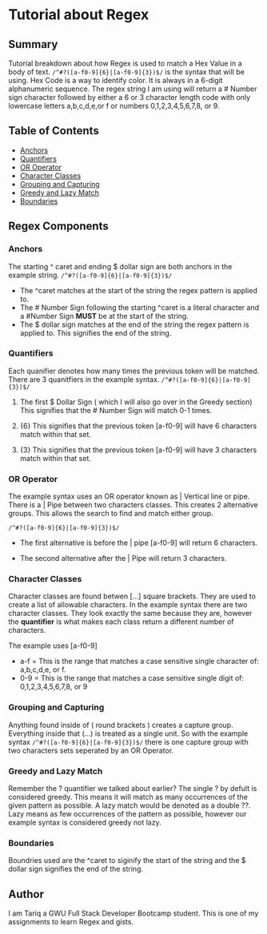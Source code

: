 # Tutorial about Regex

## Summary
Tutorial breakdown about how Regex is used to match a Hex Value in a body of text. `/^#?([a-f0-9]{6}|[a-f0-9]{3})$/` is the syntax that will be using. 
Hex Code is a way to identify color. It is always in a 6-digit alphanumeric sequence. 
The regex string I am using will return a # Number sign character followed by either a 6 or 3 character length code with only lowercase letters a,b,c,d,e,or f or numbers 0,1,2,3,4,5,6,7,8, or 9. 


## Table of Contents

- [Anchors](#anchors)
- [Quantifiers](#quantifiers)
- [OR Operator](#or-operator)
- [Character Classes](#character-classes)
- [Grouping and Capturing](#grouping-and-capturing)
- [Greedy and Lazy Match](#greedy-and-lazy-match)
- [Boundaries](#boundaries)

## Regex Components

### Anchors
The starting ^ caret and ending $ dollar sign are both anchors in the example string. 
`/^#?([a-f0-9]{6}|[a-f0-9]{3})$/`

* The ^caret matches at the start of the string the regex pattern is applied to.
* The # Number Sign following the starting ^caret is a literal character and a #Number Sign **MUST** be at the start of the string. 
* The $ dollar sign matches at the end of the string the regex pattern is applied to. This signifies the end of the string. 


### Quantifiers
Each quanifier denotes how many times the previous token will be matched. 
There are 3 quanitfiers in the example syntax. 
`/^#?([a-f0-9]{6}|[a-f0-9]{3})$/`

1. The first $ Dollar Sign ( which I will also go over in the Greedy section)
   This signifies that the # Number Sign will match 0-1 times. 
    
2. {6}
   This signifies that the previous token [a-f0-9] will have 6 characters match within that set.
    
3. {3}
  This signifies that the previous token [a-f0-9] will have 3 characters match within that set.

### OR Operator
The example syntax uses an OR operator known as | Vertical line or pipe. 
There is a | Pipe between two characters classes. This creates 2 alternative groups. This allows the search to find and match either group. 

`/^#?([a-f0-9]{6}|[a-f0-9]{3})$/`
* The first alternative is before the | pipe [a-f0-9] will return 6 characters. 

* The second alternative after the | Pipe will return 3 characters. 

### Character Classes
Character classes are found betwen [...] square brackets. They are used to create a list of allowable characters. 
In the example syntax there are two character classes. They look exactly the same because they are, however the **quantifier** is what makes each class return a different number of characters. 

The example uses [a-f0-9]
* a-f = This is the range that matches a case sensitive single character of:  a,b,c,d,e, or f.  
* 0-9 = This is the range that matches a case sensitive single digit of: 0,1,2,3,4,5,6,7,8, or 9

### Grouping and Capturing
Anything found inside of ( round brackets ) creates a capture group. Everything inside that (...) is treated as a single unit. 
So with the example syntax 
`/^#?([a-f0-9]{6}|[a-f0-9]{3})$/`
there is one capture group with two characters sets seperated by an OR Operator.

### Greedy and Lazy Match
Remember the ? quantifier we talked about earlier? 
The single ? by defult is considered greedy. This means it will match as many occurrences of the given pattern as possible.
A lazy match would be denoted as a double ??.  Lazy means as few occurrences of the pattern as possible, however our example syntax is considered greedy not lazy. 

### Boundaries
Boundries used are the ^caret to siginify the start of the string and the $ dollar sign signifies the end of the string.

## Author
I am Tariq a GWU Full Stack Developer Bootcamp student. This is one of my assignments to learn Regex and gists.
